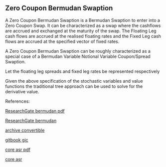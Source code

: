 ## Zero Coupon Bermudan Swaption 
   
A Zero Coupon Bermudan Swaption is a Bermudan Swaption to enter into a Zero Coupon Swap. It can be characterized as a swap where the cashflows are accrued and exchanged at the maturity of the swap. The Floating Leg cash flows are accrued at the realised floating rates and the Fixed Leg cash flows are accrued at the specified vector of fixed rates. 

A Zero Coupon Bermudan Swaption can be roughly characterized as a special case of a Bermudan Variable Notional Variable Coupon/Spread Swaption. 

Let the floating leg spreads and fixed leg rates be represented respectively

Given the above specification of the stochastic variables and value functions the traditional tree approach can be used to solve for the derivative value. 


References:

   
[ResearchGate bermudan pdf](https://www.researchgate.net/profile/Tim-Xiao/publication/369997758_Zero_Coupon_Bermudan_Swaption_Model/links/64384275ad9b6d17dc54fe88/Zero-Coupon-Bermudan-Swaption-Model.pdf)
   
[ResearchGate bermudan](https://www.researchgate.net/publication/369997758_Zero_Coupon_Bermudan_Swaption_Model)

[archive convertible](https://ia904707.us.archive.org/6/items/hw-convertible/HwConvertible.pdf)

[gitbook gic](https://finwhite.gitbook.io/gicpool/)

[core asr pdf](https://core.ac.uk/download/534867878.pdf)

[core asr](https://core.ac.uk/works/127929898)
   